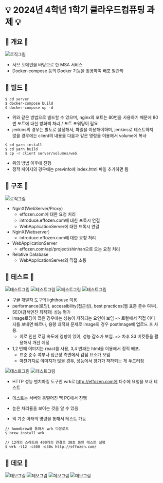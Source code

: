 # 💡 2024년 4학년 1학기 클라우드컴퓨팅 과제 💡

## 🚀 개요 🚀
![로직그림](./docs/imgs/logic001.png)

- 서브 도메인을 바탕으로 한 MSA 서비스
- Docker-compose 등의 Docker 기능을 활용하여 배포 일관화

## 🚀 빌드 🚀
```shell
$ cd server
$ docker-compose build
$ docker-compose up -d
```

- 위와 같은 방법으로 빌드할 수 있으며, nginx의 포트는 80번을 사용하기 때문에 80번 포트에 대한 방화벽 처리 / 포트 포워딩이 필요
- jenkins의 경우는 별도로 설정해서, 파일을 이용해야하며, jenkins로 테스트하지 않을 경우에는 client의 내용을 다음과 같은 명령을 이용해서 volume에 복사

```shell
$ cd yarn install
$ cd yarn build
$ cp -r client server/volumes/web 
```

- 위의 방법 이후에 진행
- 정적 페이지의 경우에는 previnfo에 index.html 파일 추가하면 됨

## 🚀 구조 🚀
![로직그림](./docs/imgs/logic002.png)

- NginX(WebServer/Proxy)
  - effozen.com에 대한 요청 처리
  - introduce.effozen.com에 대한 프록시 연결
  - WebApplicationServer에 대한 프록시 연결
- NginX(Webserver)
  - introduce.effozen.com에 대한 요청 처리
- WebApplicationServer
  - effozen.com/api/project/shinhan으로 오는 요청 처리
- Relative Database
  - WebApplicationServer와 직접 소통

## 🚀 테스트 🚀

![테스트그림](./docs/imgs/test001.png)
![테스트그림](./docs/imgs/test002.png)
![테스트그림](./docs/imgs/test003.png)
![테스트그림](./docs/imgs/test004.png)

- 구글 개발자 도구의 lighthouse 이용
- performance(로딩), accessibility(접근성), best practices(웹 표준 준수 여부), SEO(검색엔진 최적화) 성능 평가
- image로딩이 많은 경우에는 성능이 저하되는 요인이 보임 -> 로컬에서 직접 이미지를 보내면 빠르나, 용량 최적화 문제로 image의 경우 postImage에 업로드 후 사용.
  - 이로 인한 로딩 속도에 영향이 있어, 성능 감소가 보임. => 차후 S3 버킷등을 활용해서 개선 예정
- 1,2 번째 이미지는 react를 사용, 3,4 번째는 html을 이용해서 정적 배포.
  - 표준 준수 여부나 접근성 측면에서 감점 요소가 보임
  - 마찬가지로 이미지가 많을 경우, 성능에서 평가가 저하되는 게 두드러짐


![테스트그림](./docs/imgs/test005.png)
![테스트그림](./docs/imgs/test005.png)
- HTTP 성능 벤치마킹 도구인 wrk로 http://effozen.com에 다수에 요청을 보내 테스트
- 테스트는 서버와 동떨어진 맥 PC에서 진행
- 높은 처리율을 보이는 것을 알 수 있음

- 맥 기준 아래의 명령을 통해서 테스트 가능
```shell
// homebrew를 통해서 wrk 다운로드
$ brew install wrk

// 12개의 스레드와 400개의 연결로 30초 동안 테스트 실행
$ wrk -t12 -c400 -d30s http://effozen.com/
```

## 🚀 데모 🚀
![데모그림](./docs/imgs/demo001.png)
![데모그림](./docs/imgs/demo002.png)
![데모그림](./docs/imgs/demo003.png)
![데모그림](./docs/imgs/demo004.png)